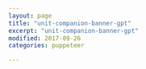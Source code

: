 ```yaml
---
layout: page
title: "unit-companion-banner-gpt"
excerpt: "unit-companion-banner-gpt"
modified: 2017-09-26
categories: puppeteer

---
```

<br>
<div class="apester-media" data-media-id="5c62a06ce7b5aeb0263694f2" height="354"></div><script async
src="https://static.apester.com/js/sdk/latest/apester-sdk.js"></script>
<br>
